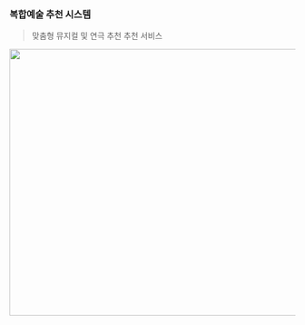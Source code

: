 ### 복합예술 추천 시스템 
> 맞춤형 뮤지컬 및 연극 추천 추천 서비스
> 
<img width="750" height="470" src="https://github.com/user-attachments/assets/a77f5e02-fa9e-462d-8978-c542834566d0">

